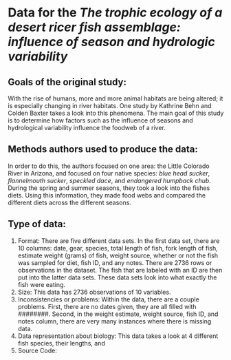 # Data for the *The trophic ecology of a desert ricer fish assemblage: influence of season and hydrologic variability*

## Goals of the original study:
With the rise of humans, more and more animal habitats are being altered; 
it is especially changing in river habitats. One study by Kathrine Behn and 
Colden Baxter takes a look into this phenomena. The main goal of this study is to determine how factors such as the influence of
seasons and hydrological variability influence the foodweb of a river. 
	
	
## Methods authors used to produce the data: 
In order to do this, the authors focused on one area: the Little Colorado River in 
Arizona, and focused on four native species: _blue head sucker_, _flannelmouth sucker_, _speckled dace_, and _endangered humpback chub_.
During the spring and summer seasons, they took a look into the fishes diets. Using
this information, they made food webs and compared the different diets across the different seasons.

## Type of data:
1. Format:
There are five different data sets. In the first data set, there are 10 columns: date, gear, species, total length of fish, fork length
of fish, estimate weight (grams) of fish, weight source, whether or not the fish was
sampled for diet, fish ID, and any notes. There are 2736 rows or observations in the dataset. The fish that are labeled with an ID are then put into the latter data
sets. These data sets look into what exactly the fish were eating. 
2. Size: 
This data has 2736 observations of 10 variables.
3. Inconsistencies or problems:
Within the data, there are a couple problems. First, there are no dates given, they are all
filled with ########. Second, in the weight estimate, weight source, fish ID, and notes column, there are 
very many instances where there is missing data. 
4. Data representation about biology:
This data takes a look at 4 different fish species, their lengths, and 
5. Source Code:
	
